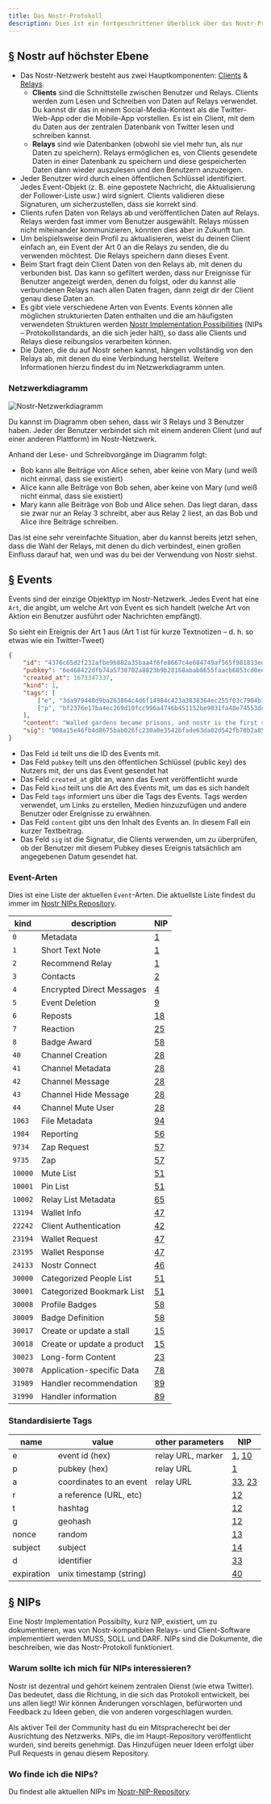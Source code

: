 ```yaml
---
title: Das Nostr-Protokoll
description: Dies ist ein fortgeschrittener Überblick über das Nostr-Protokoll mit Details zu Event-Typen und wie die Nostr-Implementierungsmöglichkeiten (NIPs, engl. Nostr Implementation Possibilities) funktionieren.
---
```


## [§](#nostr-high-level) Nostr auf höchster Ebene

-   Das Nostr-Netzwerk besteht aus zwei Hauptkomponenten: [Clients](/de/clients) & [Relays](/de/relays).
    -   **Clients** sind die Schnittstelle zwischen Benutzer und Relays. Clients werden zum Lesen und Schreiben von Daten auf Relays verwendet. Du kannst dir das in einem Social-Media-Kontext als die Twitter-Web-App oder die Mobile-App vorstellen. Es ist ein Client, mit dem du Daten aus der zentralen Datenbank von Twitter lesen und schreiben kannst.
    -   **Relays** sind wie Datenbanken (obwohl sie viel mehr tun, als nur Daten zu speichern). Relays ermöglichen es, von Clients gesendete Daten in einer Datenbank zu speichern und diese gespeicherten Daten dann wieder auszulesen und den Benutzern anzuzeigen.
-   Jeder Benutzer wird durch einen öffentlichen Schlüssel identifiziert. Jedes Event-Objekt (z. B. eine gepostete Nachricht, die Aktualisierung der Follower-Liste usw.) wird signiert. Clients validieren diese Signaturen, um sicherzustellen, dass sie korrekt sind.
-   Clients rufen Daten von Relays ab und veröffentlichen Daten auf Relays. Relays werden fast immer vom Benutzer ausgewählt. Relays müssen nicht miteinander kommunizieren, könnten dies aber in Zukunft tun.
-   Um beispielsweise dein Profil zu aktualisieren, weist du deinen Client einfach an, ein Event der Art 0 an die Relays zu senden, die du verwenden möchtest. Die Relays speichern dann dieses Event.
-   Beim Start fragt dein Client Daten von den Relays ab, mit denen du verbunden bist. Das kann so gefiltert werden, dass nur Ereignisse für Benutzer angezeigt werden, denen du folgst, oder du kannst alle verbundenen Relays nach allen Daten fragen, dann zeigt dir der Client genau diese Daten an.
-   Es gibt viele verschiedene Arten von Events. Events können alle möglichen strukturierten Daten enthalten und die am häufigsten verwendeten Strukturen werden [Nostr Implementation Possibilities](#nips) (NIPs – Protokollstandards, an die sich jeder hält), so dass alle Clients und Relays diese reibungslos verarbeiten können.
-   Die Daten, die du auf Nostr sehen kannst, hängen vollständig von den Relays ab, mit denen du eine Verbindung herstellst. Weitere Informationen hierzu findest du im Netzwerkdiagramm unten.

### Netzwerkdiagramm

![Nostr-Netzwerkdiagramm](/images/nostr-network.webp)

Du kannst im Diagramm oben sehen, dass wir 3 Relays und 3 Benutzer haben. Jeder der Benutzer verbindet sich mit einem anderen Client (und auf einer anderen Plattform) im Nostr-Netzwerk.

Anhand der Lese- und Schreibvorgänge im Diagramm folgt:

-   Bob kann alle Beiträge von Alice sehen, aber keine von Mary (und weiß nicht einmal, dass sie existiert)
-   Alice kann alle Beiträge von Bob sehen, aber keine von Mary (und weiß nicht einmal, dass sie existiert)
-   Mary kann alle Beiträge von Bob und Alice sehen. Das liegt daran, dass sie zwar nur an Relay 3 schreibt, aber aus Relay 2 liest, an das Bob und Alice ihre Beiträge schreiben.

Das ist eine sehr vereinfachte Situation, aber du kannst bereits jetzt sehen, dass die Wahl der Relays, mit denen du dich verbindest, einen großen Einfluss darauf hat, wen und was du bei der Verwendung von Nostr siehst.

## [§](#events) Events

Events sind der einzige Objekttyp im Nostr-Netzwerk. Jedes Event hat eine `Art`, die angibt, um welche Art von Event es sich handelt (welche Art von Aktion ein Benutzer ausführt oder Nachrichten empfängt).

So sieht ein Ereignis der Art 1 aus (Art 1 ist für kurze Textnotizen – d. h. so etwas wie ein Twitter-Tweet)

```json
{
    "id": "4376c65d2f232afbe9b882a35baa4f6fe8667c4e684749af565f981833ed6a65",
    "pubkey": "6e468422dfb74a5738702a8823b9b28168abab8655faacb6853cd0ee15deee93",
    "created_at": 1673347337,
    "kind": 1,
    "tags": [
        ["e", "3da979448d9ba263864c4d6f14984c423a3838364ec255f03c7904b1ae77f206"],
        ["p", "bf2376e17ba4ec269d10fcc996a4746b451152be9031fa48e74553dde5526bce"]
    ],
    "content": "Walled gardens became prisons, and nostr is the first step towards tearing down the prison walls.",
    "sig": "908a15e46fb4d8675bab026fc230a0e3542bfade63da02d542fb78b2a8513fcd0092619a2c8c1221e581946e0191f2af505dfdf8657a414dbca329186f009262"
}
```

-   Das Feld `id` teilt uns die ID des Events mit.
-   Das Feld `pubkey` teilt uns den öffentlichen Schlüssel (public key) des Nutzers mit, der uns das Event gesendet hat
-   Das Feld `created_at` gibt an, wann das Event veröffentlicht wurde
-   Das Feld `kind` teilt uns die Art des Events mit, um das es sich handelt
-   Das Feld `tags` informiert uns über die Tags des Events. Tags werden verwendet, um Links zu erstellen, Medien hinzuzufügen und andere Benutzer oder Ereignisse zu erwähnen.
-   Das Feld `content` gibt uns den Inhalt des Events an. In diesem Fall ein kurzer Textbeitrag.
-   Das Feld `sig` ist die Signatur, die Clients verwenden, um zu überprüfen, ob der Benutzer mit diesem Pubkey dieses Ereignis tatsächlich am angegebenen Datum gesendet hat.

### Event-Arten

Dies ist eine Liste der aktuellen `Event`-Arten. Die aktuellste Liste findest du immer im [Nostr NIPs Repository](https://github.com/nostr-protocol/nips).

| kind    | description                | NIP                      |
| ------- | -------------------------- | ------------------------ |
| `0`     | Metadata                   | [1](https://nips.be/1)   |
| `1`     | Short Text Note            | [1](https://nips.be/1)   |
| `2`     | Recommend Relay            | [1](https://nips.be/1)   |
| `3`     | Contacts                   | [2](https://nips.be/2)   |
| `4`     | Encrypted Direct Messages  | [4](https://nips.be/4)   |
| `5`     | Event Deletion             | [9](https://nips.be/9)   |
| `6`     | Reposts                    | [18](https://nips.be/18) |
| `7`     | Reaction                   | [25](https://nips.be/25) |
| `8`     | Badge Award                | [58](https://nips.be/58) |
| `40`    | Channel Creation           | [28](https://nips.be/28) |
| `41`    | Channel Metadata           | [28](https://nips.be/28) |
| `42`    | Channel Message            | [28](https://nips.be/28) |
| `43`    | Channel Hide Message       | [28](https://nips.be/28) |
| `44`    | Channel Mute User          | [28](https://nips.be/28) |
| `1063`  | File Metadata              | [94](https://nips.be/94) |
| `1984`  | Reporting                  | [56](https://nips.be/56) |
| `9734`  | Zap Request                | [57](https://nips.be/57) |
| `9735`  | Zap                        | [57](https://nips.be/57) |
| `10000` | Mute List                  | [51](https://nips.be/51) |
| `10001` | Pin List                   | [51](https://nips.be/51) |
| `10002` | Relay List Metadata        | [65](https://nips.be/65) |
| `13194` | Wallet Info                | [47](https://nips.be/47) |
| `22242` | Client Authentication      | [42](https://nips.be/42) |
| `23194` | Wallet Request             | [47](https://nips.be/47) |
| `23195` | Wallet Response            | [47](https://nips.be/47) |
| `24133` | Nostr Connect              | [46](https://nips.be/46) |
| `30000` | Categorized People List    | [51](https://nips.be/51) |
| `30001` | Categorized Bookmark List  | [51](https://nips.be/51) |
| `30008` | Profile Badges             | [58](https://nips.be/58) |
| `30009` | Badge Definition           | [58](https://nips.be/58) |
| `30017` | Create or update a stall   | [15](https://nips.be/15) |
| `30018` | Create or update a product | [15](https://nips.be/15) |
| `30023` | Long-form Content          | [23](https://nips.be/23) |
| `30078` | Application-specific Data  | [78](https://nips.be/78) |
| `31989` | Handler recommendation     | [89](https://nips.be/89) |
| `31990` | Handler information        | [89](https://nips.be/89) |

### Standardisierte Tags

| name       | value                   | other parameters  | NIP                      |
| ---------- | ----------------------- | ----------------- | ------------------------ |
| e          | event id (hex)          | relay URL, marker | [1](01.md), [10](10.md)  |
| p          | pubkey (hex)            | relay URL         | [1](01.md)               |
| a          | coordinates to an event | relay URL         | [33](33.md), [23](23.md) |
| r          | a reference (URL, etc)  |                   | [12](12.md)              |
| t          | hashtag                 |                   | [12](12.md)              |
| g          | geohash                 |                   | [12](12.md)              |
| nonce      | random                  |                   | [13](13.md)              |
| subject    | subject                 |                   | [14](14.md)              |
| d          | identifier              |                   | [33](33.md)              |
| expiration | unix timestamp (string) |                   | [40](40.md)              |

## [§](#nips) NIPs

Eine Nostr Implementation Possibilty, kurz NIP, existiert, um zu dokumentieren, was von Nostr-kompatiblen Relays- und Client-Software implementiert werden MUSS, SOLL und DARF. NIPs sind die Dokumente, die beschreiben, wie das Nostr-Protokoll funktioniert.

### Warum sollte ich mich für NIPs interessieren?

Nostr ist dezentral und gehört keinem zentralen Dienst (wie etwa Twitter). Das bedeutet, dass die Richtung, in die sich das Protokoll entwickelt, bei uns allen liegt! Wir können Änderungen vorschlagen, befürworten und Feedback zu Ideen geben, die von anderen vorgeschlagen wurden.

Als aktiver Teil der Community hast du ein Mitspracherecht bei der Ausrichtung des Netzwerks. NIPs, die im Haupt-Repository veröffentlicht wurden, sind bereits genehmigt. Das Hinzufügen neuer Ideen erfolgt über Pull Requests in genau diesem Repository.

### Wo finde ich die NIPs?

Du findest alle aktuellen NIPs im [Nostr-NIP-Repository](https://github.com/nostr-protocol/nips).
